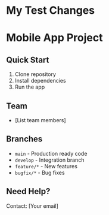 # My Test Changes
# Mobile App Project

## Quick Start
1. Clone repository
2. Install dependencies
3. Run the app

## Team
- [List team members]

## Branches
- `main` - Production ready code
- `develop` - Integration branch
- `feature/*` - New features
- `bugfix/*` - Bug fixes

## Need Help?
Contact: [Your email]
